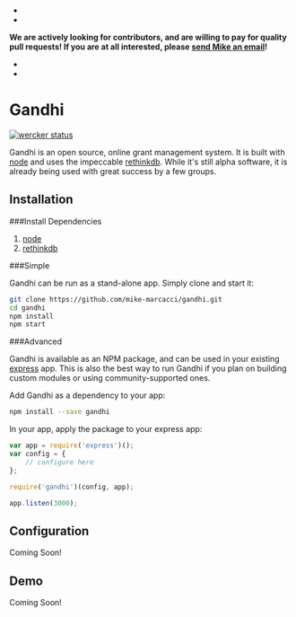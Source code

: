 -
-
**We are actively looking for contributors, and are willing to pay for quality pull requests! If you are at all interested, please [send Mike an email](mailto:mike.marcacci@gmail.com)!**

-
-

Gandhi
======

[![wercker status](https://app.wercker.com/status/7796fb32b691c5d96d6c13895da72819/m "wercker status")](https://app.wercker.com/project/bykey/7796fb32b691c5d96d6c13895da72819)

Gandhi is an open source, online grant management system. It is built with [node](http://nodejs.org/) and uses the impeccable [rethinkdb](http://rethinkdb.com/). While it's still alpha software, it is already being used with great success by a few groups.

Installation
------------

###Install Dependencies

1. [node](http://nodejs.org/)
2. [rethinkdb](http://rethinkdb.com/docs/install/)

###Simple

Gandhi can be run as a stand-alone app. Simply clone and start it:

```bash
git clone https://github.com/mike-marcacci/gandhi.git
cd gandhi
npm install
npm start
```


###Advanced

Gandhi is available as an NPM package, and can be used in your existing [express](https://github.com/visionmedia/express) app. This is also the best way to run Gandhi if you plan on building custom modules or using community-supported ones.

Add Gandhi as a dependency to your app:
```bash
npm install --save gandhi
```

In your app, apply the package to your express app:
```js
var app = require('express')();
var config = {
	// configure here
};

require('gandhi')(config, app);

app.listen(3000);
```

Configuration
-------------

Coming Soon!

Demo
----

Coming Soon!

